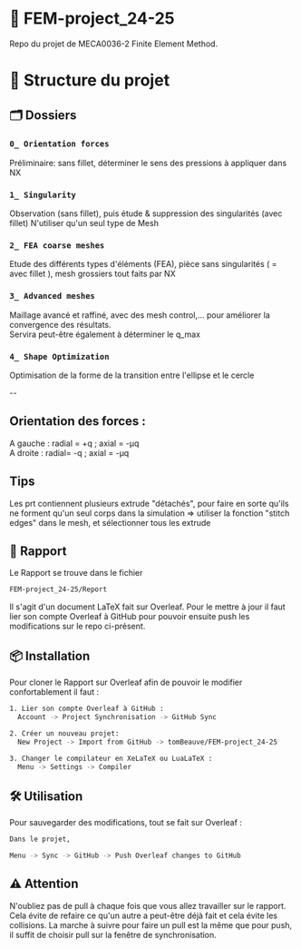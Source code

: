 # 🚀 **FEM-project_24-25**

Repo du projet de MECA0036-2 Finite Element Method.

# 📁 Structure du projet

## 🗂️ Dossiers

### `0_ Orientation forces`
Préliminaire: sans fillet, déterminer le sens des pressions à appliquer dans NX

### `1_ Singularity`
Observation (sans fillet), puis étude & suppression des singularités (avec fillet) 
N'utiliser qu'un seul type de Mesh

### `2_ FEA coarse meshes`
Etude des différents types d'éléments (FEA), pièce sans singularités ( = avec fillet ), mesh grossiers tout faits par NX

### `3_ Advanced meshes`
Maillage avancé et raffiné, avec des mesh control,... pour améliorer la convergence des résultats. <br>
Servira peut-être également à déterminer le q_max

### `4_ Shape Optimization`
Optimisation de la forme de la transition entre l'ellipse et le cercle

--

## Orientation des forces : 
A gauche : radial = +q ; axial = -µq <br>
A droite : radial=  -q ; axial = -µq

## Tips 
Les prt contiennent plusieurs extrude "détachés", pour faire en sorte qu'ils ne forment qu'un seul corps dans la simulation => utiliser la fonction "stitch edges" dans le mesh, et sélectionner tous les extrude

## 📝 **Rapport**

Le Rapport se trouve dans le fichier 
```bash
FEM-project_24-25/Report
```
Il s'agit d'un document LaTeX fait sur Overleaf. Pour le mettre à jour il faut lier son compte Overleaf à GitHub pour pouvoir ensuite push les modifications sur le repo ci-présent.

## 📦 **Installation**

Pour cloner le Rapport sur Overleaf afin de pouvoir le modifier confortablement il faut :

```bash
1. Lier son compte Overleaf à GitHub :
  Account -> Project Synchronisation -> GitHub Sync

2. Créer un nouveau projet:
  New Project -> Import from GitHub -> tomBeauve/FEM-project_24-25

3. Changer le compilateur en XeLaTeX ou LuaLaTeX :
  Menu -> Settings -> Compiler
```
## 🛠️ **Utilisation**

Pour sauvegarder des modifications, tout se fait sur Overleaf :

```bash
Dans le projet,

Menu -> Sync -> GitHub -> Push Overleaf changes to GitHub
```

## ⚠️ **Attention**
N'oubliez pas de pull à chaque fois que vous allez travailler sur le rapport. Cela évite de refaire ce qu'un autre a peut-être déjà fait et cela évite les collisions. La marche à suivre pour faire un pull est la même que pour push, il suffit de choisir pull sur la fenêtre de synchronisation.
